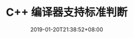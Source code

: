 ---
title: "C++ 编译器支持标准判断"
date: 2019-01-20T21:38:52+08:00
lastmod: 2019-01-28T21:41:52+08:00
weight: 50
# you can close something for this content if you open it in config.toml.
tags: ["from-csdn"]
comment: true
mathjax: false
---